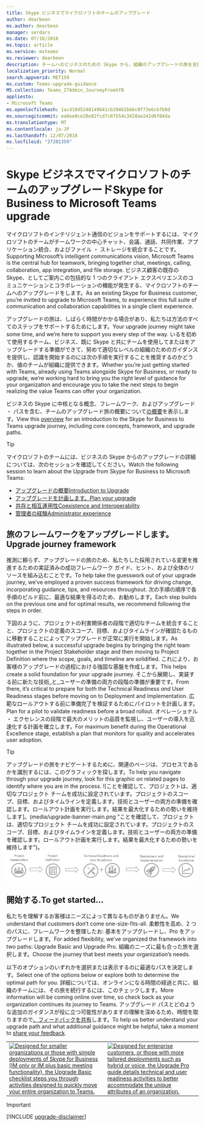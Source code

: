 ```yaml
---
title: Skype ビジネスでマイクロソフトのチームのアップグレード
author: dearbeen
ms.author: dearbeen
manager: serdars
ms.date: 07/16/2018
ms.topic: article
ms.service: msteams
ms.reviewer: dearbeen
description: チームへのビジネスのための Skype から、組織のアップグレードの旅を支援する実証済みの成功フレームワークを使用してください。
localization_priority: Normal
search.appverid: MET150
ms.custom: Teams-upgrade-guidance
MS.collection: Teams_ITAdmin_JourneyFromSfB
appliesto:
- Microsoft Teams
ms.openlocfilehash: 1ac410d5248149641cb29461bb6c0f73e6cbfb8d
ms.sourcegitcommit: ea6ee8ce28e82fcd7c07554c3428ae242d6f04da
ms.translationtype: MT
ms.contentlocale: ja-JP
ms.lasthandoff: 12/07/2018
ms.locfileid: "27201350"
---
```

# <a name="skype-for-business-to-microsoft-teams-upgrade"></a><span data-ttu-id="5aa69-103">Skype ビジネスでマイクロソフトのチームのアップグレード</span><span class="sxs-lookup"><span data-stu-id="5aa69-103">Skype for Business to Microsoft Teams upgrade</span></span>

<span data-ttu-id="5aa69-104">マイクロソフトのインテリジェント通信のビジョンをサポートするには、マイクロソフトのチームがチームワークの中心チャット、会議、通話、共同作業、アプリケーション統合、およびファイル ・ ストレージを統合することです。</span><span class="sxs-lookup"><span data-stu-id="5aa69-104">Supporting Microsoft’s intelligent communications vision, Microsoft Teams is the central hub for teamwork, bringing together chat, meetings, calling, collaboration, app integration, and file storage.</span></span> <span data-ttu-id="5aa69-105">ビジネス顧客の既存の Skype、としてご案内この包括的な 1 つのクライアント エクスペリエンスのコミュニケーションとコラボレーションの機能が発生する、マイクロソフトのチームへのアップグレードをします。</span><span class="sxs-lookup"><span data-stu-id="5aa69-105">As an existing Skype for Business customer, you’re invited to upgrade to Microsoft Teams, to experience this full suite of communication and collaboration capabilities in a single client experience.</span></span>

<span data-ttu-id="5aa69-106">アップグレードの旅は、しばらく時間がかかる場合があり、私たちは方法のすべてのステップをサポートするためにします。</span><span class="sxs-lookup"><span data-stu-id="5aa69-106">Your upgrade journey might take some time, and we’re here to support you every step of the way.</span></span> <span data-ttu-id="5aa69-107">いるを初めて使用するチーム、ビジネス、既に Skype と共にチームを使用してまたはをアップグレードする準備ができて、努めて適切なレベルの組織のためのガイダンスを提供し、認識を開始するのには次の手順を実行することを推奨するのかどうか、値のチームが組織に提供できます。</span><span class="sxs-lookup"><span data-stu-id="5aa69-107">Whether you’re just getting started with Teams, already using Teams alongside Skype for Business, or ready to upgrade, we’re working hard to bring you the right level of guidance for your organization and encourage you to take the next steps to begin realizing the value Teams can offer your organization.</span></span>

<span data-ttu-id="5aa69-108">ビジネスの Skype に中核となる概念、フレームワーク、およびアップグレード ・ パスを含む、チームのアップグレード旅の概要について[の概要](https://aka.ms/UpgradeOverview)を表示します。</span><span class="sxs-lookup"><span data-stu-id="5aa69-108">View this [overview](https://aka.ms/UpgradeOverview) for an introduction to the Skype for Business to Teams upgrade journey, including core concepts, framework, and upgrade paths.</span></span>

> [!Tip]
> <span data-ttu-id="5aa69-109">マイクロソフトのチームには、ビジネスの Skype からのアップグレードの詳細については、次のセッションを確認してください。</span><span class="sxs-lookup"><span data-stu-id="5aa69-109">Watch the following session to learn about the Upgrade from Skype for Business to Microsoft Teams:</span></span> 
> - [<span data-ttu-id="5aa69-110">アップグレードの概要</span><span class="sxs-lookup"><span data-stu-id="5aa69-110">Introduction to Upgrade</span></span>](https://aka.ms/teams-upgrade-intro)
> - [<span data-ttu-id="5aa69-111">アップグレードを計画します。</span><span class="sxs-lookup"><span data-stu-id="5aa69-111">Plan your upgrade</span></span>](https://aka.ms/teams-upgrade-plan)
> - [<span data-ttu-id="5aa69-112">共存と相互運用性</span><span class="sxs-lookup"><span data-stu-id="5aa69-112">Coexistence and Interoperability</span></span>](https://aka.ms/teams-upgrade-coexistence-interop)
> - [<span data-ttu-id="5aa69-113">管理者の経験</span><span class="sxs-lookup"><span data-stu-id="5aa69-113">Administrator experience</span></span>](https://aka.ms/teams-upgrade-admin)

## <a name="upgrade-journey-framework"></a><span data-ttu-id="5aa69-114">旅のフレームワークをアップグレードします。</span><span class="sxs-lookup"><span data-stu-id="5aa69-114">Upgrade journey framework</span></span>

<span data-ttu-id="5aa69-115">推測に頼らず、アップグレードの旅のため、私たちした採用されている変更を推進するための実証済みの成功フレームワーク ガイド、ヒント、および全体のリソースを組み込むことです。</span><span class="sxs-lookup"><span data-stu-id="5aa69-115">To help take the guesswork out of your upgrade journey, we’ve employed a proven success framework for driving change, incorporating guidance, tips, and resources throughout.</span></span> <span data-ttu-id="5aa69-116">次の手順の順序で各手順のビルド前に、最適な結果を得るのため、お勧めします。</span><span class="sxs-lookup"><span data-stu-id="5aa69-116">Each step builds on the previous one and for optimal results, we recommend following the steps in order.</span></span>

<span data-ttu-id="5aa69-117">下図のように、プロジェクトの利害関係者の段階で適切なチームを統合することと、プロジェクトの定義のスコープ、目標、およびタイムラインが確固たるものに移動することによってアップグレードが正常に実行を開始します。</span><span class="sxs-lookup"><span data-stu-id="5aa69-117">As illustrated below, a successful upgrade begins by bringing the right team together in the Project Stakeholder stage and then moving to Project Definition where the scope, goals, and timeline are solidified.</span></span> <span data-ttu-id="5aa69-118">これにより、お客様のアップグレードの過程における強固な基盤を作成します。</span><span class="sxs-lookup"><span data-stu-id="5aa69-118">This helps create a solid foundation for your upgrade journey.</span></span> <span data-ttu-id="5aa69-119">そこから展開し、実装する前に新たな技術_と_ユーザーの準備の両方の段階の準備が重要です。</span><span class="sxs-lookup"><span data-stu-id="5aa69-119">From there, it’s critical to prepare for both the Technical Readiness _and_ User Readiness stages before moving on to Deployment and Implementation.</span></span> <span data-ttu-id="5aa69-120">広範なロールアウトする前に準備完了を検証するためにパイロットを計画します。</span><span class="sxs-lookup"><span data-stu-id="5aa69-120">Plan for a pilot to validate readiness before a broad rollout.</span></span> <span data-ttu-id="5aa69-121">オペレーショナル ・ エクセレンスの段階で最大のメリットの品質を監視し、ユーザーの導入を迅速化する計画を確立します。</span><span class="sxs-lookup"><span data-stu-id="5aa69-121">For maximum benefit during the Operational Excellence stage, establish a plan that monitors for quality and accelerates user adoption.</span></span>

> [!Tip]
> <span data-ttu-id="5aa69-122">アップグレードの旅をナビゲートするために、関連のページは、プロセスであるかを識別するには、このグラフィックを探します。</span><span class="sxs-lookup"><span data-stu-id="5aa69-122">To help you navigate through your upgrade journey, look for this graphic on related pages to identify where you are in the process.</span></span> <span data-ttu-id="5aa69-123">![ことを確認して、プロジェクトは、適切なプロジェクト チームを成功に設定されています。プロジェクトのスコープ、目標、およびタイムラインを定義します。技術とユーザーの両方の準備を確認します。ロールアウト計画を実行します。結果を最大化するための勢いを維持します]。(media/upgrade-banner-main.png "ことを確認して、プロジェクトは、適切なプロジェクト チームを成功に設定されています。プロジェクトのスコープ、目標、およびタイムラインを定義します。技術とユーザーの両方の準備を確認します。ロールアウト計画を実行します。結果を最大化するための勢いを維持します")。</span><span class="sxs-lookup"><span data-stu-id="5aa69-123">![Ensure your project is set up for success with the right project team. Define your project scope, goals, and timeline. Confirm both technical and user readiness. Execute your rollout plan. Maintain momentum to maximize results.](media/upgrade-banner-main.png "Ensure your project is set up for success with the right project team. Define your project scope, goals, and timeline. Confirm both technical and user readiness. Execute your rollout plan. Maintain momentum to maximize results.")</span></span>

## <a name="to-get-started"></a><span data-ttu-id="5aa69-124">開始する.</span><span class="sxs-lookup"><span data-stu-id="5aa69-124">To get started...</span></span>

<span data-ttu-id="5aa69-125">私たちを理解するお客様はニーズによって異なるものがありません。</span><span class="sxs-lookup"><span data-stu-id="5aa69-125">We understand that customers don’t come one-size-fits-all.</span></span> <span data-ttu-id="5aa69-126">柔軟性を高め、2 つのパスに、フレームワークを整理したお: 基本をアップグレードし、Pro をアップグレードします。</span><span class="sxs-lookup"><span data-stu-id="5aa69-126">For added flexibility, we’ve organized the framework into two paths: Upgrade Basic and Upgrade Pro.</span></span> <span data-ttu-id="5aa69-127">組織のニーズに最も合った旅を選択します。</span><span class="sxs-lookup"><span data-stu-id="5aa69-127">Choose the journey that best meets your organization’s needs.</span></span>

<span data-ttu-id="5aa69-128">以下のオプションのいずれかを選択または表示するのに最適なパスを決定します。</span><span class="sxs-lookup"><span data-stu-id="5aa69-128">Select one of the options below or explore both to determine the optimal path for you.</span></span> <span data-ttu-id="5aa69-129">詳細については、オンラインになる時間の経過と共に、組織のチームには、その旅を続行するには、このチェックします。</span><span class="sxs-lookup"><span data-stu-id="5aa69-129">More information will be coming online over time, so check back as your organization continues its journey to Teams.</span></span> <span data-ttu-id="5aa69-130">アップグレード パスとどのような追加のガイダンスが役に立つ可能性がありますの理解を深めるため、時間を取りますので<a href="https://forms.office.com/Pages/ResponsePage.aspx?id=v4j5cvGGr0GRqy180BHbR-5Km9f5gDtNpbRf-TAnN_NUMzhYOUlNR1QzS1hSS0ZXRzAxVEVVVjg1Mi4u" target="_blank">、フィードバックを共有</a>します。</span><span class="sxs-lookup"><span data-stu-id="5aa69-130">To help us better understand your upgrade path and what additional guidance might be helpful, take a moment to <a href="https://forms.office.com/Pages/ResponsePage.aspx?id=v4j5cvGGr0GRqy180BHbR-5Km9f5gDtNpbRf-TAnN_NUMzhYOUlNR1QzS1hSS0ZXRzAxVEVVVjg1Mi4u" target="_blank">share your feedback</a>.</span></span>


<div class="mx-tableFixed">
<table>
<tbody>
<tr><td><a href="https://docs.microsoft.com/MicrosoftTeams/upgrade-basic"><img src="media/upgrade-to-teams-upgrade-basic-icon.png" alt="Designed for smaller organizations or those with simple deployments of Skype for Business (IM only or IM plus basic meeting functionality), the Upgrade Basic checklist steps you through activities designed to quickly move your entire organization to Teams."></a></td>
<td>
<a href="https://docs.microsoft.com/MicrosoftTeams/upgrade-pro"><img src="media/upgrade-to-teams-upgrade-pro-icon.png" alt="Designed for enterprise customers, or those with more tailored deployments such as hybrid or voice, the Upgrade Pro guide details technical and user readiness activities to better accommodate the unique attributes of an organization."></a></td></tr>
</tbody></table>
</div>


> [!IMPORTANT]
> [!INCLUDE [upgrade-disclaimer](includes/upgrade-disclaimer.md)]

